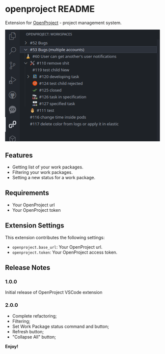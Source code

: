 # openproject README

Extension for [OpenProject](https://www.openproject.org/) - project management system.  

![picture](pictures/work_packages.png)

## Features

- Getting list of your work packages.
- Filtering your work packages.
- Setting a new status for a work package.

## Requirements

- Your OpenProject url
- Your OpenProject token

## Extension Settings

This extension contributes the following settings:

* `openproject.base_url`: Your OpenProject url.
* `openproject.token`: Your OpenProject access token.

## Release Notes

### 1.0.0

Initial release of OpenProject VSCode extension

### 2.0.0

- Complete refactoring;
- Filtering;
- Set Work Package status command and button;
- Refresh button;
- "Collapse All" button;

**Enjoy!**
